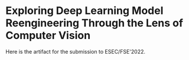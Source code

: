 # Exploring Deep Learning Model Reengineering Through the Lens of Computer Vision

Here is the artifact for the submission to ESEC/FSE'2022.